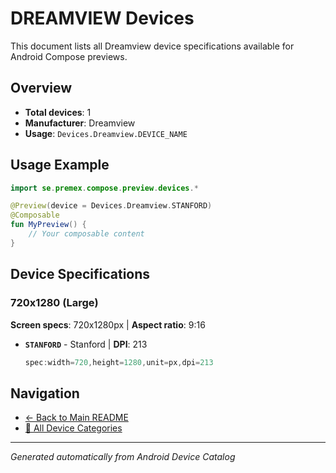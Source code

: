 # DREAMVIEW Devices

This document lists all Dreamview device specifications available for Android Compose previews.

## Overview

- **Total devices**: 1
- **Manufacturer**: Dreamview
- **Usage**: `Devices.Dreamview.DEVICE_NAME`

## Usage Example

```kotlin
import se.premex.compose.preview.devices.*

@Preview(device = Devices.Dreamview.STANFORD)
@Composable
fun MyPreview() {
    // Your composable content
}
```

## Device Specifications

### 720x1280 (Large)

**Screen specs**: 720x1280px | **Aspect ratio**: 9:16

- **`STANFORD`** - Stanford | **DPI**: 213
  ```kotlin
  spec:width=720,height=1280,unit=px,dpi=213
  ```

## Navigation

- [← Back to Main README](../../README.md)
- [📱 All Device Categories](../README.md)

---
*Generated automatically from Android Device Catalog*
